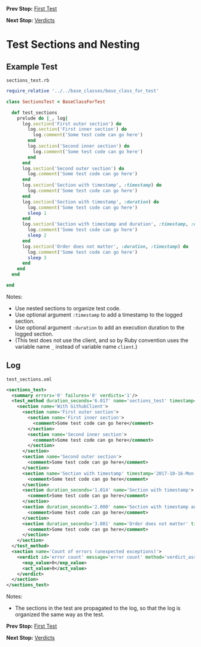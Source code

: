 <!--- GENERATED FILE, DO NOT EDIT --->
**Prev Stop:** [First Test](./First.md#first-test)

**Next Stop:** [Verdicts](./Verdicts.md#verdicts)


# Test Sections and Nesting

## Example Test

<code>sections_test.rb</code>
```ruby
require_relative '../../base_classes/base_class_for_test'

class SectionsTest < BaseClassForTest

  def test_sections
    prelude do |_, log|
      log.section('First outer section') do
        log.section('First inner section') do
          log.comment('Some test code can go here')
        end
        log.section('Second inner section') do
          log.comment('Some test code can go here')
        end
      end
      log.section('Second outer section') do
        log.comment('Some test code can go here')
      end
      log.section('Section with timestamp', :timestamp) do
        log.comment('Some test code can go here')
      end
      log.section('Section with timestamp', :duration) do
        log.comment('Some test code can go here')
        sleep 1
      end
      log.section('Section with timestamp and duration', :timestamp, :duration) do
        log.comment('Some test code can go here')
        sleep 2
      end
      log.section('Order does not matter', :duration, :timestamp) do
        log.comment('Some test code can go here')
        sleep 3
      end
    end
  end

end
```

Notes:

- Use nested sections to organize test code.
- Use optional argument `:timestamp` to add a timestamp to the logged section.
- Use optional argument `:duration` to add an execution duration to the logged section.
- (This test does not use the client, and so by Ruby convention uses the variable name `_` instead of variable name `client`.)

## Log

<code>test_sections.xml</code>
```xml
<sections_test>
  <summary errors='0' failures='0' verdicts='1'/>
  <test_method duration_seconds='6.017' name='sections_test' timestamp='2017-10-16-Mon-05.20.53.382'>
    <section name='With GithubClient'>
      <section name='First outer section'>
        <section name='First inner section'>
          <comment>Some test code can go here</comment>
        </section>
        <section name='Second inner section'>
          <comment>Some test code can go here</comment>
        </section>
      </section>
      <section name='Second outer section'>
        <comment>Some test code can go here</comment>
      </section>
      <section name='Section with timestamp' timestamp='2017-10-16-Mon-05.20.53.382'>
        <comment>Some test code can go here</comment>
      </section>
      <section duration_seconds='1.014' name='Section with timestamp'>
        <comment>Some test code can go here</comment>
      </section>
      <section duration_seconds='2.000' name='Section with timestamp and duration' timestamp='2017-10-16-Mon-05.20.54.395'>
        <comment>Some test code can go here</comment>
      </section>
      <section duration_seconds='3.001' name='Order does not matter' timestamp='2017-10-16-Mon-05.20.56.397'>
        <comment>Some test code can go here</comment>
      </section>
    </section>
  </test_method>
  <section name='Count of errors (unexpected exceptions)'>
    <verdict id='error count' message='error count' method='verdict_assert_equal?' outcome='passed' volatile='true'>
      <exp_value>0</exp_value>
      <act_value>0</act_value>
    </verdict>
  </section>
</sections_test>
```

Notes:

- The sections in the test are propagated to the log, so that the log is organized the same way as the test.

**Prev Stop:** [First Test](./First.md#first-test)

**Next Stop:** [Verdicts](./Verdicts.md#verdicts)

